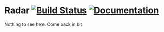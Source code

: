 Radar [![Build Status](http://radar.run:8000/api/badges/chinmaygarde/radar/status.svg)](http://radar.run:8000/chinmaygarde/radar) [![Documentation](https://img.shields.io/badge/documentation-latest-green.svg)](http://radar.thefreakinmanual.com)
=================

Nothing to see here. Come back in bit.
